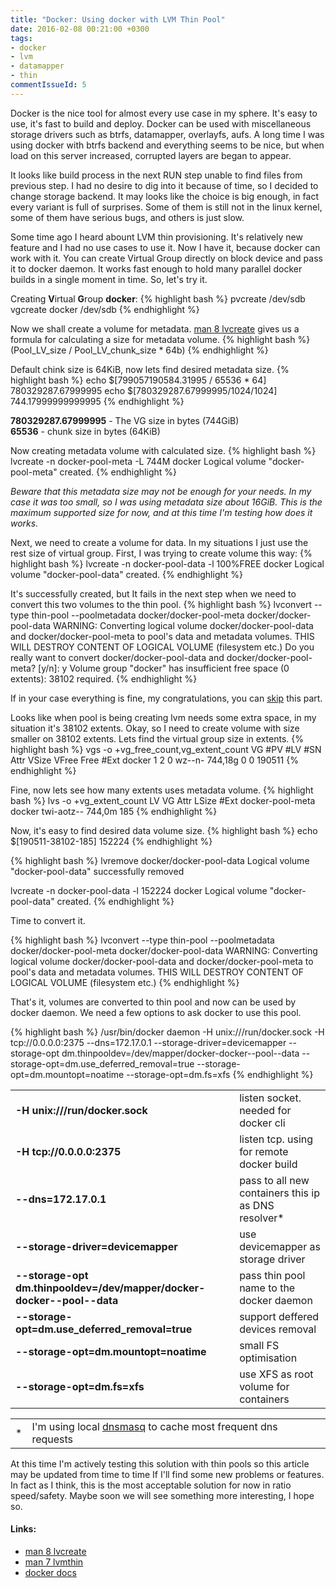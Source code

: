 ```yaml
---
title: "Docker: Using docker with LVM Thin Pool"
date: 2016-02-08 00:21:00 +0300
tags:
- docker
- lvm
- datamapper
- thin
commentIssueId: 5
---
```


Docker is the nice tool for almost every use case in my sphere. It's easy to use, it's fast to build and deploy. 
Docker can be used with miscellaneous storage drivers such as btrfs, datamapper, overlayfs, aufs. A long time I was using docker with btrfs backend and everything seems to be nice, but when load on this server increased, corrupted layers are began to appear.

It looks like build process in the next RUN step unable to find files from previous step. I had no desire to dig into it because of time, so I decided to change storage backend. It may looks like the choice is big enough, in fact every variant is full of surprises. Some of them is still not in the linux kernel, some of them have serious bugs, and others is just slow.

Some time ago I heard abount LVM thin provisioning. It's relatively new feature and I had no use cases to use it. Now I have it, because docker can work with it. You can create Virtual Group directly on block device and pass it to docker daemon. It works fast enough to hold many parallel docker builds in a single moment in time. So, let's try it.

Creating <b>V</b>irtual <b>G</b>roup <b>docker</b>:
{% highlight bash %}
pvcreate /dev/sdb
vgcreate docker /dev/sdb
{% endhighlight %}

Now we shall create a volume for metadata. <a href="http://linux.die.net/man/8/lvcreate">man 8 lvcreate</a> gives us a formula for calculating a size for metadata volume.
{% highlight bash %}
(Pool_LV_size / Pool_LV_chunk_size * 64b)
{% endhighlight %}

Default chink size is 64KiB, now lets find desired metadata size.
{% highlight bash %}
echo $[799057190584.31995 / 65536 * 64]
  780329287.67999995
echo $[780329287.67999995/1024/1024]
  744.17999999999995
{% endhighlight %}

<b>780329287.67999995</b> - The VG size in bytes (744GiB)<br>
<b>65536</b> - chunk size in bytes (64KiB)

Now creating metadata volume with calculated size.
{% highlight bash %}
lvcreate -n docker-pool-meta -L 744M docker
  Logical volume "docker-pool-meta" created.
{% endhighlight %}

<p class="border_solid_red"><i>Beware that this metadata size may not be enough for your needs. In my case it was too small, so I was using metadata size about 16GiB. This is the maximum supported size for now, and at this time I'm testing how does it works.</i></p>

Next, we need to create a volume for data. In my situations I just use the rest size of virtual group. First, I was trying to create volume this way:
{% highlight bash %}
lvcreate -n docker-pool-data -l 100%FREE docker
  Logical volume "docker-pool-data" created.
{% endhighlight %}

It's successfully created, but It fails in the next step when we need to convert this two volumes to the thin pool.
{% highlight bash %}
lvconvert --type thin-pool --poolmetadata docker/docker-pool-meta docker/docker-pool-data
  WARNING: Converting logical volume docker/docker-pool-data and docker/docker-pool-meta to pool's data and metadata volumes.
  THIS WILL DESTROY CONTENT OF LOGICAL VOLUME (filesystem etc.)
Do you really want to convert docker/docker-pool-data and docker/docker-pool-meta? [y/n]: y
  Volume group "docker" has insufficient free space (0 extents): 38102 required.
{% endhighlight %}

If in your case everything is fine, my congratulations, you can <a href="{{ page.url }}#final">skip</a> this part.

Looks like when pool is being creating lvm needs some extra space, in my situation it's 38102 extents. Okay, so I need to create volume with size smaller on 38102 extents.
Lets find the virtual group size in extents.
{% highlight bash %}
vgs -o +vg_free_count,vg_extent_count
  VG     #PV #LV #SN Attr   VSize   VFree  Free #Ext
  docker   1   2   0 wz--n- 744,18g     0     0 190511
{% endhighlight %}

Fine, now lets see how many extents uses metadata volume.
{% highlight bash %}
lvs -o +vg_extent_count
  LV               VG     Attr       LSize    #Ext
  docker-pool-meta docker twi-aotz-- 744,0m   185
{% endhighlight %}

Now, it's easy to find desired data volume size.
{% highlight bash %}
echo $[190511-38102-185]
  152224
{% endhighlight %}

{% highlight bash %}
lvremove docker/docker-pool-data
  Logical volume "docker-pool-data" successfully removed

lvcreate -n docker-pool-data -l 152224 docker
  Logical volume "docker-pool-data" created.
{% endhighlight %}

Time to convert it.

{% highlight bash %}
lvconvert --type thin-pool --poolmetadata docker/docker-pool-meta docker/docker-pool-data
  WARNING: Converting logical volume docker/docker-pool-data and docker/docker-pool-meta to pool's data and metadata volumes.
  THIS WILL DESTROY CONTENT OF LOGICAL VOLUME (filesystem etc.)
{% endhighlight %}

<p id="final">That's it, volumes are converted to thin pool and now can be used by docker daemon. We need a few options to ask docker to use this pool.</p>

{% highlight bash %}
/usr/bin/docker daemon -H unix:///run/docker.sock -H tcp://0.0.0.0:2375 --dns=172.17.0.1 --storage-driver=devicemapper --storage-opt dm.thinpooldev=/dev/mapper/docker-docker--pool--data --storage-opt=dm.use_deferred_removal=true --storage-opt=dm.mountopt=noatime --storage-opt=dm.fs=xfs
{% endhighlight %}

<table class="border_solid_black">
  <tr><td><b>-H unix:///run/docker.sock</b></td><td></td><td>listen socket. needed for docker cli</td></tr>
  <tr><td><b>-H tcp://0.0.0.0:2375</b></td><td></td><td>listen tcp. using for remote docker build</td></tr>
  <tr><td><b>--dns=172.17.0.1</b></td><td></td><td>pass to all new containers this ip as DNS resolver*</td></tr>
  <tr><td><b>--storage-driver=devicemapper</b></td><td></td><td>use devicemapper as storage driver</td></tr>
  <tr><td><b>--storage-opt dm.thinpooldev=/dev/mapper/docker-docker--pool--data</b></td><td></td><td>pass thin pool name to the docker daemon</td></tr>
  <tr><td><b>--storage-opt=dm.use_deferred_removal=true</b></td><td></td><td>support deffered devices removal</td></tr>
  <tr><td><b>--storage-opt=dm.mountopt=noatime</b></td><td></td><td>small FS optimisation</td></tr>
  <tr><td><b>--storage-opt=dm.fs=xfs</b></td><td></td><td>use XFS as root volume for containers</td></tr>
</table>
<table>
  <tr><td>*</td><td>I'm using local <a href="https://wiki.archlinux.org/index.php/Dnsmasq">dnsmasq</a> to cache most frequent dns requests</td></tr>
</table>

At this time I'm actively testing this solution with thin pools so this article may be updated from time to time If I'll find some new problems or features.
In fact as I think, this is the most acceptable solution for now in ratio speed/safety. Maybe soon we will see something more interesting, I hope so.

<h4>Links:</h4>

<ul>
  <li><a href="http://linux.die.net/man/8/lvcreate">man 8 lvcreate</a></li>
  <li><a href="http://man7.org/linux/man-pages/man7/lvmthin.7.html">man 7 lvmthin</a></li>
  <li><a href="https://docs.docker.com/engine/reference/commandline/daemon/">docker docs</a></li>
</ul>

